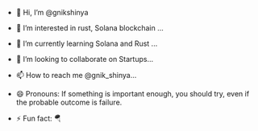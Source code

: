 - 👋 Hi, I’m @gnikshinya
- 👀 I’m interested in rust, Solana blockchain ...
- 🌱 I’m currently learning Solana and Rust ...
- 💞️ I’m looking to collaborate on Startups...
- 📫 How to reach me @gnik_shinya...
- 😄 Pronouns: If something is important enough, you should try, even if the probable outcome is failure.

- ⚡ Fun fact: 🪂

<!---
gnikshinya/gnikshinya is a ✨ special ✨ repository because its `README.md` (this file) appears on your GitHub profile.
You can click the Preview link to take a look at your changes.
--->
